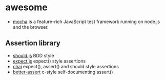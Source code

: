 # awesome

* [mocha](http://mochajs.org/) is a feature-rich JavaScript test framework running on node.js and the browser.

## Assertion library
* [should.js](https://github.com/visionmedia/should.js) BDD style 
* [expect.js](https://github.com/LearnBoost/expect.js) expect() style assertions
* [chai](http://chaijs.com/) expect(), assert() and should style assertions
* [better-assert](https://github.com/visionmedia/better-assert) c-style self-documenting assert()
